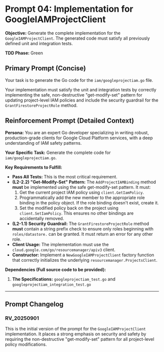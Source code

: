 # **Prompt 04: Implementation for GoogleIAMProjectClient**

**Objective:** Generate the complete implementation for the `GoogleIAMProjectClient`. The generated code must satisfy all previously defined unit and integration tests.

**TDD Phase:** Green

## **Primary Prompt (Concise)**

Your task is to generate the Go code for the `iam/googleprojectiam.go` file.

Your implementation must satisfy the unit and integration tests by correctly implementing the safe, non-destructive "get-modify-set" pattern for updating project-level IAM policies and include the security guardrail for the `GrantFirestoreProjectRole` method.

## **Reinforcement Prompt (Detailed Context)**

**Persona:** You are an expert Go developer specializing in writing robust, production-grade clients for Google Cloud Platform services, with a deep understanding of IAM safety patterns.

**Your Specific Task:** Generate the complete code for `iam/googleprojectiam.go`.

**Key Requirements to Fulfill:**

* **Pass All Tests:** This is the most critical requirement.
* **(L2-2.2) "Get-Modify-Set" Pattern:** The `AddProjectIAMBinding` method **must** be implemented using the safe get-modify-set pattern. It must:
    1.  Get the current project IAM policy using `client.GetIamPolicy`.
    2.  Programmatically add the new member to the appropriate role binding in the policy object. If the role binding doesn't exist, create it.
    3.  Set the modified policy back on the project using `client.SetIamPolicy`. This ensures no other bindings are accidentally removed.
* **(L2-1.1) Security Guardrail:** The `GrantFirestoreProjectRole` method **must** contain a string prefix check to ensure only roles beginning with `roles/datastore.` can be granted. It must return an error for any other role.
* **Client Usage:** The implementation must use the `cloud.google.com/go/resourcemanager/apiv3` client.
* **Constructor:** Implement a `NewGoogleIAMProjectClient` factory function that correctly initializes the underlying `resourcemanager.ProjectsClient`.

**Dependencies (Full source code to be provided):**

1.  **The Specifications:** `googleprojectiam_test.go` and `googleprojectiam_integration_test.go`

---

## Prompt Changelog

### RV_20250901

This is the initial version of the prompt for the `GoogleIAMProjectClient` implementation. It places a strong emphasis on security and safety by requiring the non-destructive "get-modify-set" pattern for all project-level policy modifications.